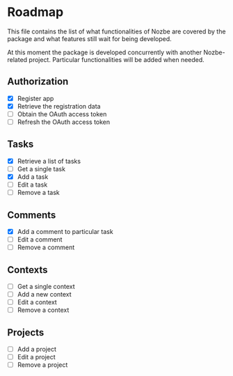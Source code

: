 # Roadmap 

This file contains the list of what functionalities of Nozbe are covered by the package and what features still wait for being developed.

At this moment the package is developed concurrently with another Nozbe-related project. Particular functionalities will be added when needed.

## Authorization
- [x] Register app
- [x] Retrieve the registration data
- [ ] Obtain the OAuth access token
- [ ] Refresh the OAuth access token
## Tasks
- [x] Retrieve a list of tasks
- [ ] Get a single task
- [x] Add a task
- [ ] Edit a task 
- [ ] Remove a task

## Comments
- [x] Add a comment to particular task
- [ ] Edit a comment
- [ ] Remove a comment

## Contexts
- [ ] Get a single context
- [ ] Add a new context
- [ ] Edit a context
- [ ] Remove a context

## Projects 
- [ ] Add a project
- [ ] Edit a project
- [ ] Remove a project

